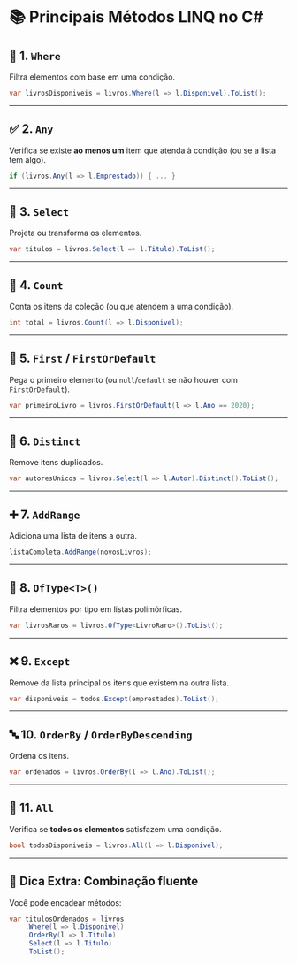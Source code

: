 # 📚 Principais Métodos LINQ no C#

## 🔎 1. `Where`

Filtra elementos com base em uma condição.

```csharp
var livrosDisponiveis = livros.Where(l => l.Disponivel).ToList();
```

---

## ✅ 2. `Any`

Verifica se existe **ao menos um** item que atenda à condição (ou se a lista tem algo).

```csharp
if (livros.Any(l => l.Emprestado)) { ... }
```

---

## 🔄 3. `Select`

Projeta ou transforma os elementos.

```csharp
var titulos = livros.Select(l => l.Titulo).ToList();
```

---

## 🔢 4. `Count`

Conta os itens da coleção (ou que atendem a uma condição).

```csharp
int total = livros.Count(l => l.Disponivel);
```

---

## 🧪 5. `First` / `FirstOrDefault`

Pega o primeiro elemento (ou `null`/`default` se não houver com `FirstOrDefault`).

```csharp
var primeiroLivro = livros.FirstOrDefault(l => l.Ano == 2020);
```

---

## 🧹 6. `Distinct`

Remove itens duplicados.

```csharp
var autoresUnicos = livros.Select(l => l.Autor).Distinct().ToList();
```

---

## ➕ 7. `AddRange`

Adiciona uma lista de itens a outra.

```csharp
listaCompleta.AddRange(novosLivros);
```

---

## 🧰 8. `OfType<T>()`

Filtra elementos por tipo em listas polimórficas.

```csharp
var livrosRaros = livros.OfType<LivroRaro>().ToList();
```

---

## ❌ 9. `Except`

Remove da lista principal os itens que existem na outra lista.

```csharp
var disponiveis = todos.Except(emprestados).ToList();
```

---

## 🔤 10. `OrderBy` / `OrderByDescending`

Ordena os itens.

```csharp
var ordenados = livros.OrderBy(l => l.Ano).ToList();
```

---

## 🧭 11. `All`

Verifica se **todos os elementos** satisfazem uma condição.

```csharp
bool todosDisponiveis = livros.All(l => l.Disponivel);
```

---

## 🧠 Dica Extra: Combinação fluente

Você pode encadear métodos:

```csharp
var titulosOrdenados = livros
    .Where(l => l.Disponivel)
    .OrderBy(l => l.Titulo)
    .Select(l => l.Titulo)
    .ToList();
```

